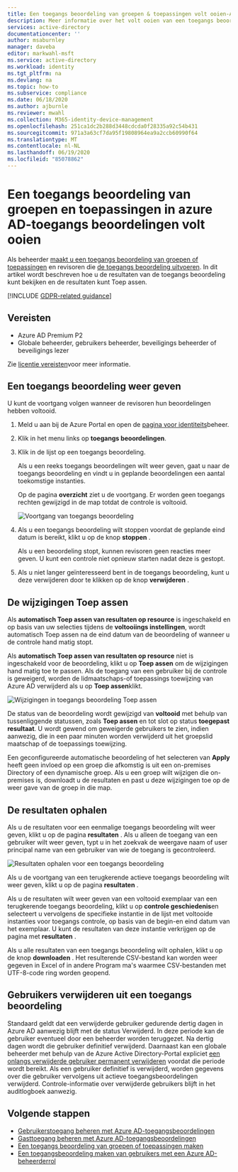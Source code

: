 ```yaml
---
title: Een toegangs beoordeling van groepen & toepassingen volt ooien-Azure AD
description: Meer informatie over het volt ooien van een toegangs beoordeling van groeps leden of toegang tot toepassingen in Azure Active Directory toegangs Beoordelingen.
services: active-directory
documentationcenter: ''
author: msaburnley
manager: daveba
editor: markwahl-msft
ms.service: active-directory
ms.workload: identity
ms.tgt_pltfrm: na
ms.devlang: na
ms.topic: how-to
ms.subservice: compliance
ms.date: 06/18/2020
ms.author: ajburnle
ms.reviewer: mwahl
ms.collection: M365-identity-device-management
ms.openlocfilehash: 251ca1dc2b288d3448cdcda0f28335a92c54b431
ms.sourcegitcommit: 971a3a63cf7da95f19808964ea9a2ccb60990f64
ms.translationtype: MT
ms.contentlocale: nl-NL
ms.lasthandoff: 06/19/2020
ms.locfileid: "85078862"
---
```

# <a name="complete-an-access-review-of-groups-and-applications-in-azure-ad-access-reviews"></a>Een toegangs beoordeling van groepen en toepassingen in azure AD-toegangs beoordelingen volt ooien

Als beheerder [maakt u een toegangs beoordeling van groepen of toepassingen](create-access-review.md) en revisoren die [de toegangs beoordeling uitvoeren](perform-access-review.md). In dit artikel wordt beschreven hoe u de resultaten van de toegangs beoordeling kunt bekijken en de resultaten kunt Toep assen.

[!INCLUDE [GDPR-related guidance](../../../includes/gdpr-intro-sentence.md)]

## <a name="prerequisites"></a>Vereisten

- Azure AD Premium P2
- Globale beheerder, gebruikers beheerder, beveiligings beheerder of beveiligings lezer

Zie [licentie vereisten](access-reviews-overview.md#license-requirements)voor meer informatie.

## <a name="view-an-access-review"></a>Een toegangs beoordeling weer geven

U kunt de voortgang volgen wanneer de revisoren hun beoordelingen hebben voltooid.

1. Meld u aan bij de Azure Portal en open de [pagina voor identiteits](https://portal.azure.com/#blade/Microsoft_AAD_ERM/DashboardBlade/)beheer.

1. Klik in het menu links op **toegangs beoordelingen**.

1. Klik in de lijst op een toegangs beoordeling.

    Als u een reeks toegangs beoordelingen wilt weer geven, gaat u naar de toegangs beoordeling en vindt u in geplande beoordelingen een aantal toekomstige instanties.

    Op de pagina **overzicht** ziet u de voortgang. Er worden geen toegangs rechten gewijzigd in de map totdat de controle is voltooid.

    ![Voortgang van toegangs beoordeling](./media/complete-access-review/overview-progress.png)

1. Als u een toegangs beoordeling wilt stoppen voordat de geplande eind datum is bereikt, klikt u op de knop **stoppen** .

    Als u een beoordeling stopt, kunnen revisoren geen reacties meer geven. U kunt een controle niet opnieuw starten nadat deze is gestopt.

1. Als u niet langer geïnteresseerd bent in de toegangs beoordeling, kunt u deze verwijderen door te klikken op de knop **verwijderen** .

## <a name="apply-the-changes"></a>De wijzigingen Toep assen

Als **automatisch Toep assen van resultaten op resource** is ingeschakeld en op basis van uw selecties tijdens de **voltooiings instellingen**, wordt automatisch Toep assen na de eind datum van de beoordeling of wanneer u de controle hand matig stopt.

Als **automatisch Toep assen van resultaten op resource** niet is ingeschakeld voor de beoordeling, klikt u op **Toep assen** om de wijzigingen hand matig toe te passen. Als de toegang van een gebruiker bij de controle is geweigerd, worden de lidmaatschaps-of toepassings toewijzing van Azure AD verwijderd als u op **Toep assen**klikt.

![Wijzigingen in toegangs beoordeling Toep assen](./media/complete-access-review/apply-changes.png)

De status van de beoordeling wordt gewijzigd van **voltooid** met behulp van tussenliggende statussen, zoals **Toep assen** en tot slot op status **toegepast resultaat**. U wordt gewend om geweigerde gebruikers te zien, indien aanwezig, die in een paar minuten worden verwijderd uit het groepslid maatschap of de toepassings toewijzing.

Een geconfigureerde automatische beoordeling of het selecteren van **Apply** heeft geen invloed op een groep die afkomstig is uit een on-premises Directory of een dynamische groep. Als u een groep wilt wijzigen die on-premises is, downloadt u de resultaten en past u deze wijzigingen toe op de weer gave van de groep in die map.

## <a name="retrieve-the-results"></a>De resultaten ophalen

Als u de resultaten voor een eenmalige toegangs beoordeling wilt weer geven, klikt u op de pagina **resultaten** . Als u alleen de toegang van een gebruiker wilt weer geven, typt u in het zoekvak de weergave naam of user principal name van een gebruiker van wie de toegang is gecontroleerd.

![Resultaten ophalen voor een toegangs beoordeling](./media/complete-access-review/retrieve-results.png)

Als u de voortgang van een terugkerende actieve toegangs beoordeling wilt weer geven, klikt u op de pagina **resultaten** .

Als u de resultaten wilt weer geven van een voltooid exemplaar van een terugkerende toegangs beoordeling, klikt u op **controle geschiedenis**en selecteert u vervolgens de specifieke instantie in de lijst met voltooide instanties voor toegangs controle, op basis van de begin-en eind datum van het exemplaar. U kunt de resultaten van deze instantie verkrijgen op de pagina met **resultaten** .

Als u alle resultaten van een toegangs beoordeling wilt ophalen, klikt u op de knop **downloaden** . Het resulterende CSV-bestand kan worden weer gegeven in Excel of in andere Program ma's waarmee CSV-bestanden met UTF-8-code ring worden geopend.

## <a name="remove-users-from-an-access-review"></a>Gebruikers verwijderen uit een toegangs beoordeling

 Standaard geldt dat een verwijderde gebruiker gedurende dertig dagen in Azure AD aanwezig blijft met de status Verwijderd. In deze periode kan de gebruiker eventueel door een beheerder worden teruggezet.  Na dertig dagen wordt die gebruiker definitief verwijderd.  Daarnaast kan een globale beheerder met behulp van de Azure Active Directory-Portal expliciet [een onlangs verwijderde gebruiker permanent verwijderen](../fundamentals/active-directory-users-restore.md) voordat die periode wordt bereikt.  Als een gebruiker definitief is verwijderd, worden gegevens over die gebruiker vervolgens uit actieve toegangsbeoordelingen verwijderd.  Controle-informatie over verwijderde gebruikers blijft in het auditlogboek aanwezig.

## <a name="next-steps"></a>Volgende stappen

- [Gebruikerstoegang beheren met Azure AD-toegangsbeoordelingen](manage-user-access-with-access-reviews.md)
- [Gasttoegang beheren met Azure AD-toegangsbeoordelingen](manage-guest-access-with-access-reviews.md)
- [Een toegangs beoordeling van groepen of toepassingen maken](create-access-review.md)
- [Een toegangsbeoordeling maken van gebruikers met een Azure AD-beheerderrol](../privileged-identity-management/pim-how-to-start-security-review.md)
